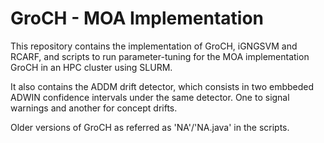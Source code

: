 # GroCH - MOA Implementation
This repository contains the implementation of GroCH, iGNGSVM and RCARF, and scripts to run parameter-tuning for the MOA implementation GroCH in an HPC cluster using SLURM.

It also contains the ADDM drift detector, which consists in two embbeded ADWIN confidence intervals under the same detector. One to signal warnings and another for concept drifts.

Older versions of GroCH as referred as 'NA'/'NA.java' in the scripts.
